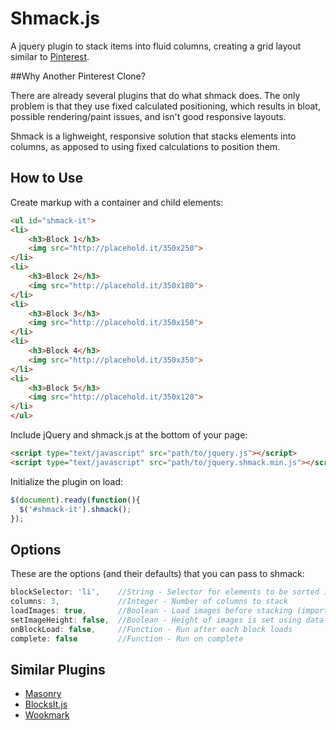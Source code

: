 Shmack.js
===========

A jquery plugin to stack items into fluid columns, creating a grid layout similar to [Pinterest](http://www.pinterest.com).

##Why Another Pinterest Clone?

There are already several plugins that do what shmack does. The only problem is that they use fixed calculated positioning, which results in bloat, possible rendering/paint issues, and isn't good responsive layouts.

Shmack is a lighweight, responsive solution that stacks elements into columns, as apposed to using fixed calculations to position them.

How to Use
----------

Create markup with a container and child elements:
```html
<ul id="shmack-it">
<li>
    <h3>Block 1</h3>
    <img src="http://placehold.it/350x250">
</li>
<li>
    <h3>Block 2</h3>
    <img src="http://placehold.it/350x180">
</li>
<li>
    <h3>Block 3</h3>
    <img src="http://placehold.it/350x150">
</li>
<li>
    <h3>Block 4</h3>
    <img src="http://placehold.it/350x350">
</li>
<li>
    <h3>Block 5</h3>
    <img src="http://placehold.it/350x120">
</li>
</ul>
```

Include jQuery and shmack.js at the bottom of your page:
```html
<script type="text/javascript" src="path/to/jquery.js"></script>
<script type="text/javascript" src="path/to/jquery.shmack.min.js"></script>
```

Initialize the plugin on load:
```javascript
$(document).ready(function(){
  $('#shmack-it').shmack();
});
````

Options
-------

These are the options (and their defaults) that you can pass to shmack:

```javascript
blockSelector: 'li',	//String - Selector for elements to be sorted into columns
columns: 3,				//Integer - Number of columns to stack
loadImages: true,		//Boolean - Load images before stacking (important for calculating heights)
setImageHeight: false,	//Boolean - Height of images is set using data-height (used for faster *	load time)
onBlockLoad: false,		//Function - Run after each block loads
complete: false			//Function - Run on complete
````

Similar Plugins
---------------

*	[Masonry](https://github.com/desandro/masonry)
*	[BlocksIt.js](http://www.inwebson.com/jquery/blocksit-js-dynamic-grid-layout-jquery-plugin/)
*	[Wookmark](https://github.com/GBKS/Wookmark-jQuery)
